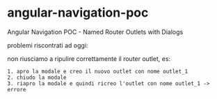 # angular-navigation-poc
Angular Navigation POC - Named Router Outlets with Dialogs

problemi riscontrati ad oggi: 

non riusciamo a ripulire correttamente il router outlet, es: 

    1. apro la modale e creo il nuovo outlet con nome outlet_1
    2. chiudo la modale
    3. riapro la modale e quindi ricreo l'outlet con nome outlet_1 -> errore